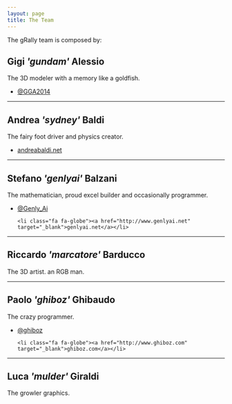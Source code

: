 ```yaml
---
layout: page
title: The Team
---
```


The gRally team is composed by:

## Gigi *'gundam'* Alessio
The 3D modeler with a memory like a goldfish.

<ul>
    <li class="fa fa-twitter"><a href="https://twitter.com/GGA2014" target="_blank">@GGA2014</a></li>
</ul>

---

## Andrea *'sydney'* Baldi
The fairy foot driver and physics creator.
<ul>
    <li class="fa fa-globe"><a href="http://www.andreabaldi.net" target="_blank">andreabaldi.net</a></li>
</ul>

---

## Stefano *'genlyai'* Balzani
The mathematician, proud excel builder and occasionally programmer.

<ul>
    <li class="fa fa-twitter"><a href="https://twitter.com/Genly_Ai" target="_blank">@Genly_Ai</a></li>

    <li class="fa fa-globe"><a href="http://www.genlyai.net" target="_blank">genlyai.net</a></li>
</ul>

---

## Riccardo *'marcatore'* Barducco
The 3D artist. an RGB man.

---

## Paolo *'ghiboz'* Ghibaudo
The crazy programmer.

<ul>
    <li class="fa fa-twitter"><a href="https://twitter.com/ghiboz" target="_blank">@ghiboz</a></li>

    <li class="fa fa-globe"><a href="http://www.ghiboz.com" target="_blank">ghiboz.com</a></li>
</ul>

---

## Luca *'mulder'* Giraldi
The growler graphics.
